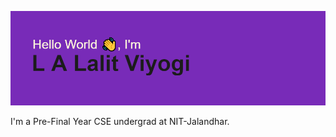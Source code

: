 ![alt text](https://github.com/LALalitViyogi/LALalitViyogi/blob/main/header.png?raw=true)

<!--
**LALalitViyogi/LALalitViyogi** is a ✨ _special_ ✨ repository because its `README.md` (this file) appears on your GitHub profile.

Here are some ideas to get you started:

- 🔭 I’m currently working on ...
- 🌱 I’m currently learning ...
- 👯 I’m looking to collaborate on ...
- 🤔 I’m looking for help with ...
- 💬 Ask me about ...
- 📫 How to reach me: ...
- 😄 Pronouns: ...
- ⚡ Fun fact: ...
-->
I'm a Pre-Final Year CSE undergrad at NIT-Jalandhar.
